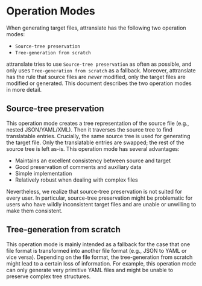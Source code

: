 # Operation Modes

When generating target files, attranslate has the following two operation modes:

- `Source-tree preservation`
- `Tree-generation from scratch`

attranslate tries to use `Source-tree preservation` as often as possible, and only uses `Tree-generation from scratch` as a fallback.
Moreover, attranslate has the rule that source files are *never* modified, only the target files are modified or generated.
This document describes the two operation modes in more detail.

## Source-tree preservation

This operation mode creates a tree representation of the source file (e.g., nested JSON/YAML/XML).
Then it traverses the source tree to find translatable entries.
Crucially, the same source tree is used for generating the target file.
Only the translatable entries are swapped; the rest of the source tree is left as-is.
This operation mode has several advantages:

- Maintains an excellent consistency between source and target
- Good preservation of comments and auxiliary data
- Simple implementation
- Relatively robust when dealing with complex files

Nevertheless, we realize that source-tree preservation is not suited for every user.
In particular, source-tree preservation might be problematic for users who have wildly inconsistent target files and are unable or unwilling to make them consistent.

## Tree-generation from scratch

This operation mode is mainly intended as a fallback for the case that one file format is transformed into another file format (e.g., JSON to YAML or vice versa).
Depending on the file format, the tree-generation from scratch might lead to a certain loss of information.
For example, this operation mode can only generate very primitive YAML files and might be unable to preserve complex tree structures.

